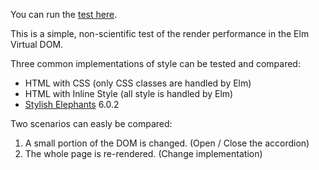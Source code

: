 You can run the [test here](https://rawgit.com/webbhuset/test-elm-performance/master/index.html).

This is a simple, non-scientific test of the render performance in the Elm Virtual DOM.

Three common implementations of style can be tested and compared:

* HTML with CSS (only CSS classes are handled by Elm)
* HTML with Inline Style (all style is handled by Elm)
* [Stylish Elephants](http://package.elm-lang.org/packages/mdgriffith/stylish-elephants/6.0.2) 6.0.2

Two scenarios can easly be compared:

1. A small portion of the DOM is changed. (Open / Close the accordion)
2. The whole page is re-rendered. (Change implementation)
